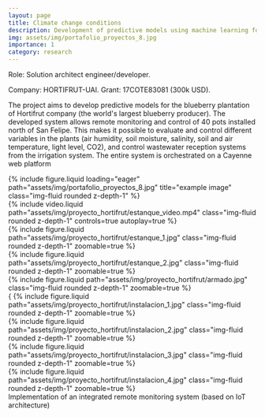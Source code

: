 ```yaml
---
layout: page
title: Climate change conditions
description: Development of predictive models using machine learning for decision-making in blueberry production under current and projected climate change conditions (2018-2020)
img: assets/img/portafolio_proyectos_8.jpg
importance: 1
category: research
---
```


Role: Solution architect engineer/developer. 

Company: HORTIFRUT-UAI. Grant: 17COTE83081 (300k USD). 

The project aims to develop predictive models for the blueberry plantation of Hortifrut company (the world's largest blueberry producer). The developed system allows remote monitoring and control of 40 pots installed north of San Felipe. This makes it possible to evaluate and control different variables in the plants (air humidity, soil moisture, salinity, soil and air temperature, light level, CO2), and control wastewater reception systems from the irrigation system. The entire system is orchestrated on a Cayenne web platform

<div class="row">
    <div class="col-sm mt-3 mt-md-0">
        {% include figure.liquid loading="eager" path="assets/img/portafolio_proyectos_8.jpg" title="example image" class="img-fluid rounded z-depth-1" %}
    </div>
</div>

<div class="row mt-3">
    <div class="col-sm mt-3 mt-md-0">
        {% include video.liquid path="assets/img/proyecto_hortifrut/estanque_video.mp4" class="img-fluid rounded z-depth-1" controls=true autoplay=true %}
    </div>
    <div class="col-sm mt-3 mt-md-0">
        {% include figure.liquid path="assets/img/proyecto_hortifrut/estanque_1.jpg" class="img-fluid rounded z-depth-1" zoomable=true %}
    </div>
    <div class="col-sm mt-3 mt-md-0">
        {% include figure.liquid path="assets/img/proyecto_hortifrut/estanque_2.jpg" class="img-fluid rounded z-depth-1" zoomable=true %}
    </div>
</div>

<div class="row mt-3">
    <div class="col-sm mt-3 mt-md-0">
        {% include figure.liquid path="assets/img/proyecto_hortifrut/armado.jpg" class="img-fluid rounded z-depth-1" zoomable=true %}
    </div>
    <div class="col-sm mt-3 mt-md-0">
        { {% include figure.liquid path="assets/img/proyecto_hortifrut/instalacion_1.jpg" class="img-fluid rounded z-depth-1" zoomable=true %}
    </div>
    <div class="col-sm mt-3 mt-md-0">
         {% include figure.liquid path="assets/img/proyecto_hortifrut/instalacion_2.jpg" class="img-fluid rounded z-depth-1" zoomable=true %}
    </div>
      <div class="col-sm mt-3 mt-md-0">
         {% include figure.liquid path="assets/img/proyecto_hortifrut/instalacion_3.jpg" class="img-fluid rounded z-depth-1" zoomable=true %}
    </div>
     <div class="col-sm mt-3 mt-md-0">
         {% include figure.liquid path="assets/img/proyecto_hortifrut/instalacion_4.jpg" class="img-fluid rounded z-depth-1" zoomable=true %}
    </div>
</div>

<div class="caption">
    Implementation of an integrated remote monitoring system (based on IoT architecture)
</div>

